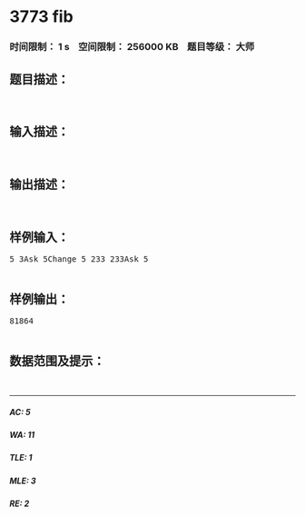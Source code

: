 # 3773 fib   
### 时间限制： 1 s&nbsp;&nbsp;&nbsp;&nbsp;空间限制： 256000 KB&nbsp;&nbsp;&nbsp;&nbsp;题目等级： 大师  
## 题目描述：  

<pre>

</pre>
  
  
## 输入描述：  

<pre>

</pre>
  
  
## 输出描述：  

<pre>

</pre>
  
  
## 样例输入：  

<pre>
5 3Ask 5Change 5 233 233Ask 5  

</pre>
  
  
## 样例输出：  

<pre>
81864  

</pre>
  
  
## 数据范围及提示：  

<pre>

</pre>
  
  
***  

##### AC: 5  
##### WA: 11  
##### TLE: 1  
##### MLE: 3  
##### RE: 2  
